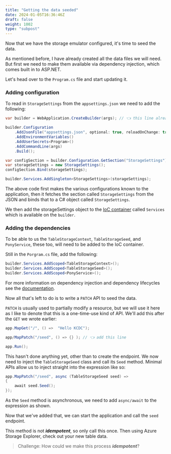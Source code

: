 ```yaml
---
title: "Getting the data seeded"
date: 2024-01-05T16:36:46Z
draft: false
weight: 1002
type: "subpost"
---
```


Now that we have the storage emulator configured, it's time to seed the data.

As mentioned before, I have already created all the data files we will need. But first we need to make them available via dependency injection, which comes built in to ASP.NET.

Let's head over to the `Program.cs` file and start updating it.

### Adding configuration

To read in `StorageSettings` from the `appsettings.json` we need to add the following:

```csharp
var builder = WebApplication.CreateBuilder(args); // 👈 this line already existed

builder.Configuration
	.AddJsonFile("appsettings.json", optional: true, reloadOnChange: true)
	.AddEnvironmentVariables()
	.AddUserSecrets<Program>()
	.AddCommandLine(args)
	.Build();

var configSection = builder.Configuration.GetSection("StorageSettings");
var storageSettings = new StorageSettings();
configSection.Bind(storageSettings);

builder.Services.AddSingleton<StorageSettings>(storageSettings);

```

The above code first makes the various configurations known to the application, then it fetches the section called `StorageSettings` from the JSON and binds that to a C# object called `StorageSettings`.

We then add the storageSettings object to the [IoC container](https://en.wikipedia.org/wiki/Inversion_of_control) called `Services` which is available on the `builder`.


### Adding the dependencies

To be able to us the `TableStorageContext`, `TableStorageSeed`, and `PonyService`, these too, will need to be added to the IoC container.

Still in the `Porgram.cs` file, add the following:

```csharp
builder.Services.AddScoped<TableStorageContext>();
builder.Services.AddScoped<TableStorageSeed>();
builder.Services.AddScoped<PonyService>();
```

For more information on dependency injection and dependency lifecycles see the [documentation](https://learn.microsoft.com/en-us/aspnet/core/fundamentals/dependency-injection?view=aspnetcore-8.0).

Now all that's left to do is to write a `PATCH` API to seed the data.

`PATCH` is usually used to partially modify a resource, but we will use it here as I like to denote that this is a one-time-use kind of API.
We'll add this after the `GET` we wrote earlier:

```csharp
app.MapGet("/", () =>  "Hello KCDC"); 

app/MapPatch("/seed", () => {} ); // 👈 add this line

app.Run();
```

This hasn't done anything yet, other than to create the endpoint. We now need to inject the `TableStorageSeed` class and call its `Seed` method. Minimal APIs allow us to inject straight into the expression like so:

```csharp
app.MapPatch("/seed", async (TableStorageSeed seed) =>
{
	await seed.Seed();
});
```

As the `Seed` method is asynchronous, we need to add `async/await` to the expression as shown.


Now that we've added that, we can start the application and call the `seed` endpoint.

This method is not ***idempotent***, so only call this once.  Then using Azure Storage Explorer, check out your new table data.

> Challenge: How could we make this process ***idempotent***?
